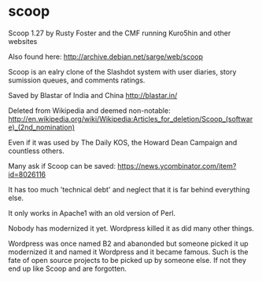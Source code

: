 scoop
=====

Scoop 1.27 by Rusty Foster and the CMF running Kuro5hin and other websites

Also found here:
http://archive.debian.net/sarge/web/scoop

Scoop is an ealry clone of the Slashdot system with user diaries, story sumission queues, and comments ratings.

Saved by Blastar of India and China http://blastar.in/

Deleted from Wikipedia and deemed non-notable:
http://en.wikipedia.org/wiki/Wikipedia:Articles_for_deletion/Scoop_(software)_(2nd_nomination)

Even if it was used by The Daily KOS, the Howard Dean Campaign and countless others.

Many ask if Scoop can be saved:
https://news.ycombinator.com/item?id=8026116

It has too much 'technical debt' and neglect that it is far behind everything else.

It only works in Apache1 with an old version of Perl.

Nobody has modernized it yet. Wordpress killed it as did many other things.

Wordpress was once named B2 and abanonded but someone picked it up modernized it and named it Wordpress and it became famous. Such is the fate of open source projects to be picked up by someone else. If not they end up like Scoop and are forgotten.
